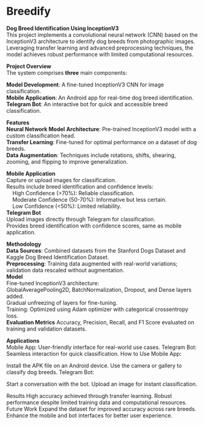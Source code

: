 # Breedify
**Dog Breed Identification Using InceptionV3**<br>
This project implements a convolutional neural network (CNN) based on the InceptionV3 architecture to identify dog breeds from photographic images. Leveraging transfer learning and advanced preprocessing techniques, the model achieves robust performance with limited computational resources.

**Project Overview**<br>
The system comprises **three** main components:

**Model Development**: A fine-tuned InceptionV3 CNN for image classification.<br>
**Mobile Application**: An Android app for real-time dog breed identification.<br>
**Telegram Bot**: An interactive bot for quick and accessible breed classification.<br>

**Features**<br>
**Neural Network Model**
**Architecture**: Pre-trained InceptionV3 model with a custom classification head.<br>
**Transfer Learning**: Fine-tuned for optimal performance on a dataset of dog breeds.<br>
**Data Augmentation**: Techniques include rotations, shifts, shearing, zooming, and flipping to improve generalization.<br>

**Mobile Application**<br>
Capture or upload images for classification.<br>
Results include breed identification and confidence levels:<br>
&nbsp;&nbsp;&nbsp;&nbsp;High Confidence (>70%): Reliable classification.<br>
&nbsp;&nbsp;&nbsp;&nbsp;Moderate Confidence (50-70%): Informative but less certain.<br>
&nbsp;&nbsp;&nbsp;&nbsp;Low Confidence (<50%): Limited reliability.<br>
**Telegram Bot**<br>
Upload images directly through Telegram for classification.<br>
Provides breed identification with confidence scores, same as mobile application.<br>

**Methodology**<br>
**Data Sources**: Combined datasets from the Stanford Dogs Dataset and Kaggle Dog Breed Identification Dataset.<br>
**Preprocessing**: Training data augmented with real-world variations; validation data rescaled without augmentation.<br>
**Model**<br>
Fine-tuned InceptionV3 architecture:<br>
GlobalAveragePooling2D, BatchNormalization, Dropout, and Dense layers added.<br>
Gradual unfreezing of layers for fine-tuning.<br>
Training: Optimized using Adam optimizer with categorical crossentropy loss.<br>
**Evaluation Metrics**
Accuracy, Precision, Recall, and F1 Score evaluated on training and validation datasets.<br>

**Applications**<br>
Mobile App: User-friendly interface for real-world use cases.
Telegram Bot: Seamless interaction for quick classification.
How to Use
Mobile App:

Install the APK file on an Android device.
Use the camera or gallery to classify dog breeds.
Telegram Bot:

Start a conversation with the bot.
Upload an image for instant classification.

Results
High accuracy achieved through transfer learning.
Robust performance despite limited training data and computational resources.
Future Work
Expand the dataset for improved accuracy across rare breeds.
Enhance the mobile and bot interfaces for better user experience.

